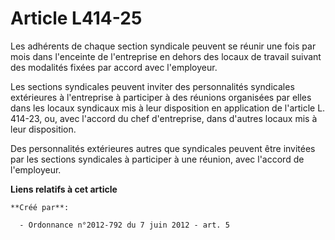 # Article L414-25

Les adhérents de chaque section syndicale peuvent se réunir une fois par mois dans l'enceinte de l'entreprise en dehors des
locaux de travail suivant des modalités fixées par accord avec l'employeur. 

Les sections syndicales peuvent inviter des personnalités syndicales extérieures à l'entreprise à participer à des réunions
organisées par elles dans les locaux syndicaux mis à leur disposition en application de l'article L. 414-23, ou, avec
l'accord du chef d'entreprise, dans d'autres locaux mis à leur disposition. 

Des personnalités extérieures autres que syndicales peuvent être invitées par les sections syndicales à participer à une
réunion, avec l'accord de l'employeur.

**Liens relatifs à cet article**

	**Créé par**:

	  - Ordonnance n°2012-792 du 7 juin 2012 - art. 5
